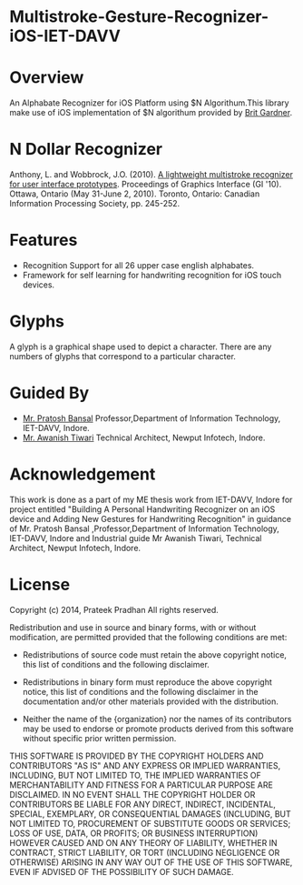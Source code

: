 Multistroke-Gesture-Recognizer-iOS-IET-DAVV
===========================================
# Overview

An Alphabate Recognizer for iOS Platform using $N Algorithum.This library make use of iOS implementation of $N algorithum provided by [Brit Gardner](https://github.com/britg/MultistrokeGestureRecognizer-iOS).


# N Dollar Recognizer

Anthony, L. and Wobbrock, J.O. (2010). [A lightweight multistroke recognizer for user interface prototypes](http://faculty.washington.edu/wobbrock/pubs/gi-10.2.pdf). Proceedings of Graphics Interface (GI '10). Ottawa, Ontario (May 31-June 2, 2010). Toronto, Ontario: Canadian Information Processing Society, pp. 245-252.

# Features
* Recognition Support for all 26 upper case english alphabates.
* Framework for self learning for handwriting recognition for iOS touch devices.


#  Glyphs

A glyph is a graphical shape used to depict a character. There are any numbers of glyphs that correspond to a particular character.  


# Guided By 
- [Mr. Pratosh Bansal](http://www.iet.dauniv.ac.in/index.php/departments/information-technology/223) Professor,Department of Information Technology, IET-DAVV, Indore.
- [Mr. Awanish Tiwari](https://github.com/awanish-tiwari) Technical Architect, Newput Infotech, Indore.

# Acknowledgement

This work is done as a part of my ME thesis work from IET-DAVV, Indore for project entitled "Building A Personal Handwriting Recognizer on an iOS device and Adding New Gestures for Handwriting Recognition" in guidance of Mr. Pratosh Bansal  ,Professor,Department of Information Technology, IET-DAVV, Indore and Industrial guide Mr Awanish Tiwari, Technical Architect, Newput Infotech, Indore.


# License

Copyright (c) 2014, Prateek Pradhan
All rights reserved.

Redistribution and use in source and binary forms, with or without
modification, are permitted provided that the following conditions are met:

* Redistributions of source code must retain the above copyright notice, this
  list of conditions and the following disclaimer.

* Redistributions in binary form must reproduce the above copyright notice,
  this list of conditions and the following disclaimer in the documentation
  and/or other materials provided with the distribution.

* Neither the name of the {organization} nor the names of its
  contributors may be used to endorse or promote products derived from
  this software without specific prior written permission.

THIS SOFTWARE IS PROVIDED BY THE COPYRIGHT HOLDERS AND CONTRIBUTORS "AS IS"
AND ANY EXPRESS OR IMPLIED WARRANTIES, INCLUDING, BUT NOT LIMITED TO, THE
IMPLIED WARRANTIES OF MERCHANTABILITY AND FITNESS FOR A PARTICULAR PURPOSE ARE
DISCLAIMED. IN NO EVENT SHALL THE COPYRIGHT HOLDER OR CONTRIBUTORS BE LIABLE
FOR ANY DIRECT, INDIRECT, INCIDENTAL, SPECIAL, EXEMPLARY, OR CONSEQUENTIAL
DAMAGES (INCLUDING, BUT NOT LIMITED TO, PROCUREMENT OF SUBSTITUTE GOODS OR
SERVICES; LOSS OF USE, DATA, OR PROFITS; OR BUSINESS INTERRUPTION) HOWEVER
CAUSED AND ON ANY THEORY OF LIABILITY, WHETHER IN CONTRACT, STRICT LIABILITY,
OR TORT (INCLUDING NEGLIGENCE OR OTHERWISE) ARISING IN ANY WAY OUT OF THE USE
OF THIS SOFTWARE, EVEN IF ADVISED OF THE POSSIBILITY OF SUCH DAMAGE.
